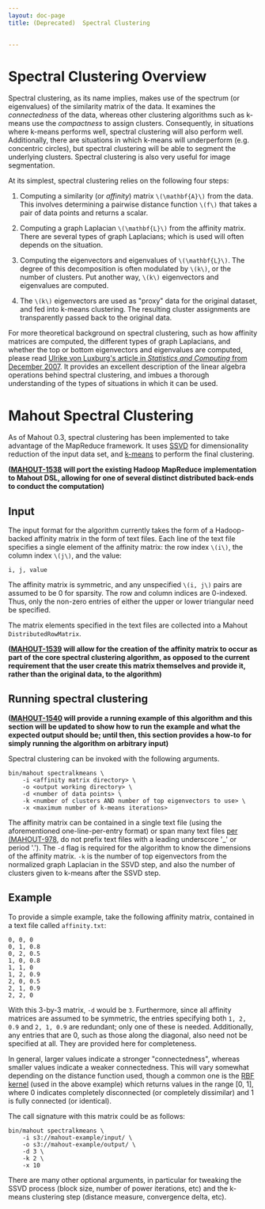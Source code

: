 ```yaml
---
layout: doc-page
title: (Deprecated)  Spectral Clustering

   
---
```


# Spectral Clustering Overview

Spectral clustering, as its name implies, makes use of the spectrum (or eigenvalues) of the similarity matrix of the data. It examines the _connectedness_ of the data, whereas other clustering algorithms such as k-means use the _compactness_ to assign clusters. Consequently, in situations where k-means performs well, spectral clustering will also perform well. Additionally, there are situations in which k-means will underperform (e.g. concentric circles), but spectral clustering will be able to segment the underlying clusters. Spectral clustering is also very useful for image segmentation.

At its simplest, spectral clustering relies on the following four steps:

 1. Computing a similarity (or _affinity_) matrix `\(\mathbf{A}\)` from the data. This involves determining a pairwise distance function `\(f\)` that takes a pair of data points and returns a scalar.

 2. Computing a graph Laplacian `\(\mathbf{L}\)` from the affinity matrix. There are several types of graph Laplacians; which is used will often depends on the situation.

 3. Computing the eigenvectors and eigenvalues of `\(\mathbf{L}\)`. The degree of this decomposition is often modulated by `\(k\)`, or the number of clusters. Put another way, `\(k\)` eigenvectors and eigenvalues are computed.

 4. The `\(k\)` eigenvectors are used as "proxy" data for the original dataset, and fed into k-means clustering. The resulting cluster assignments are transparently passed back to the original data.

For more theoretical background on spectral clustering, such as how affinity matrices are computed, the different types of graph Laplacians, and whether the top or bottom eigenvectors and eigenvalues are computed, please read [Ulrike von Luxburg's article in _Statistics and Computing_ from December 2007](http://link.springer.com/article/10.1007/s11222-007-9033-z). It provides an excellent description of the linear algebra operations behind spectral clustering, and imbues a thorough understanding of the types of situations in which it can be used.

# Mahout Spectral Clustering

As of Mahout 0.3, spectral clustering has been implemented to take advantage of the MapReduce framework. It uses [SSVD](http://mahout.apache.org/users/dim-reduction/ssvd.html) for dimensionality reduction of the input data set, and [k-means](http://mahout.apache.org/users/clustering/k-means-clustering.html) to perform the final clustering.

**([MAHOUT-1538](https://issues.apache.org/jira/browse/MAHOUT-1538) will port the existing Hadoop MapReduce implementation to Mahout DSL, allowing for one of several distinct distributed back-ends to conduct the computation)**

## Input

The input format for the algorithm currently takes the form of a Hadoop-backed affinity matrix in the form of text files. Each line of the text file specifies a single element of the affinity matrix: the row index `\(i\)`, the column index `\(j\)`, and the value:

`i, j, value`

The affinity matrix is symmetric, and any unspecified `\(i, j\)` pairs are assumed to be 0 for sparsity. The row and column indices are 0-indexed. Thus, only the non-zero entries of either the upper or lower triangular need be specified.

The matrix elements specified in the text files are collected into a Mahout `DistributedRowMatrix`.

**([MAHOUT-1539](https://issues.apache.org/jira/browse/MAHOUT-1539) will allow for the creation of the affinity matrix to occur as part of the core spectral clustering algorithm, as opposed to the current requirement that the user create this matrix themselves and provide it, rather than the original data, to the algorithm)**

## Running spectral clustering

**([MAHOUT-1540](https://issues.apache.org/jira/browse/MAHOUT-1540) will provide a running example of this algorithm and this section will be updated to show how to run the example and what the expected output should be; until then, this section provides a how-to for simply running the algorithm on arbitrary input)**

Spectral clustering can be invoked with the following arguments.

    bin/mahout spectralkmeans \
        -i <affinity matrix directory> \
        -o <output working directory> \
        -d <number of data points> \
        -k <number of clusters AND number of top eigenvectors to use> \
        -x <maximum number of k-means iterations>

The affinity matrix can be contained in a single text file (using the aforementioned one-line-per-entry format) or span many text files [per (MAHOUT-978](https://issues.apache.org/jira/browse/MAHOUT-978), do not prefix text files with a leading underscore '_' or period '.'). The `-d` flag is required for the algorithm to know the dimensions of the affinity matrix. `-k` is the number of top eigenvectors from the normalized graph Laplacian in the SSVD step, and also the number of clusters given to k-means after the SSVD step.

## Example

To provide a simple example, take the following affinity matrix, contained in a text file called `affinity.txt`:

    0, 0, 0
    0, 1, 0.8
    0, 2, 0.5
    1, 0, 0.8
    1, 1, 0
    1, 2, 0.9
    2, 0, 0.5
    2, 1, 0.9
    2, 2, 0

With this 3-by-3 matrix, `-d` would be `3`. Furthermore, since all affinity matrices are assumed to be symmetric, the entries specifying both `1, 2, 0.9` and `2, 1, 0.9` are redundant; only one of these is needed. Additionally, any entries that are 0, such as those along the diagonal, also need not be specified at all. They are provided here for completeness.

In general, larger values indicate a stronger "connectedness", whereas smaller values indicate a weaker connectedness. This will vary somewhat depending on the distance function used, though a common one is the [RBF kernel](http://en.wikipedia.org/wiki/RBF_kernel) (used in the above example) which returns values in the range [0, 1], where 0 indicates completely disconnected (or completely dissimilar) and 1 is fully connected (or identical).

The call signature with this matrix could be as follows:

    bin/mahout spectralkmeans \
        -i s3://mahout-example/input/ \
        -o s3://mahout-example/output/ \
        -d 3 \
        -k 2 \
        -x 10

There are many other optional arguments, in particular for tweaking the SSVD process (block size, number of power iterations, etc) and the k-means clustering step (distance measure, convergence delta, etc).